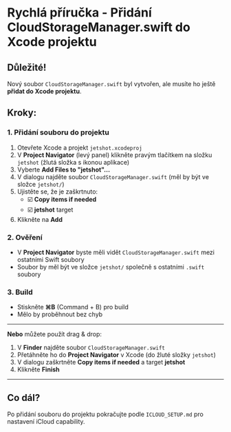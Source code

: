 # Rychlá příručka - Přidání CloudStorageManager.swift do Xcode projektu

## Důležité!

Nový soubor `CloudStorageManager.swift` byl vytvořen, ale musíte ho ještě **přidat do Xcode projektu**.

## Kroky:

### 1. Přidání souboru do projektu

1. Otevřete Xcode a projekt `jetshot.xcodeproj`
2. V **Project Navigator** (levý panel) klikněte pravým tlačítkem na složku `jetshot` (žlutá složka s ikonou aplikace)
3. Vyberte **Add Files to "jetshot"...**
4. V dialogu najděte soubor `CloudStorageManager.swift` (měl by být ve složce `jetshot/`)
5. Ujistěte se, že je zaškrtnuto:
   - ☑️ **Copy items if needed**
   - ☑️ **jetshot** target
6. Klikněte na **Add**

### 2. Ověření

- V **Project Navigator** byste měli vidět `CloudStorageManager.swift` mezi ostatními Swift soubory
- Soubor by měl být ve složce `jetshot/` společně s ostatními `.swift` soubory

### 3. Build

- Stiskněte **⌘B** (Command + B) pro build
- Mělo by proběhnout bez chyb

---

**Nebo** můžete použít drag & drop:

1. V **Finder** najděte soubor `CloudStorageManager.swift`
2. Přetáhněte ho do **Project Navigator** v Xcode (do žluté složky `jetshot`)
3. V dialogu zaškrtněte **Copy items if needed** a target **jetshot**
4. Klikněte **Finish**

---

## Co dál?

Po přidání souboru do projektu pokračujte podle `ICLOUD_SETUP.md` pro nastavení iCloud capability.
